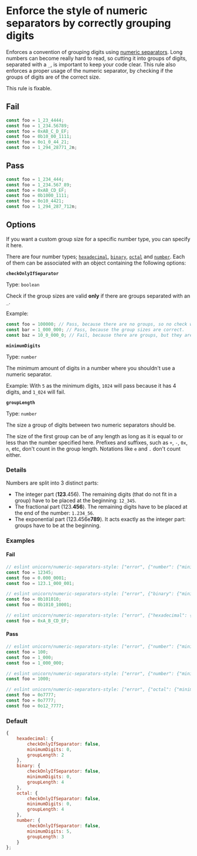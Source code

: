 # Enforce the style of numeric separators by correctly grouping digits

Enforces a convention of grouping digits using [numeric separators](https://developer.mozilla.org/en-US/docs/Web/JavaScript/Reference/Lexical_grammar#Numeric_separators).
Long numbers can become really hard to read, so cutting it into groups of digits, separated with a `_`, is important to keep your code clear. This rule also enforces a proper usage of the numeric separator, by checking if the groups of digits are of the correct size.

This rule is fixable.

## Fail

```js
const foo = 1_23_4444;
const foo = 1_234.56789;
const foo = 0xAB_C_D_EF;
const foo = 0b10_00_1111;
const foo = 0o1_0_44_21;
const foo = 1_294_28771_2n;
```

## Pass

```js
const foo = 1_234_444;
const foo = 1_234.567_89;
const foo = 0xAB_CD_EF;
const foo = 0b1000_1111;
const foo = 0o10_4421;
const foo = 1_294_287_712n;
```

## Options

If you want a custom group size for a specific number type, you can specify it here.

There are four number types; [`hexadecimal`](https://developer.mozilla.org/en-US/docs/Web/JavaScript/Reference/Lexical_grammar#Hexadecimal), [`binary`](https://developer.mozilla.org/en-US/docs/Web/JavaScript/Reference/Lexical_grammar#Binary), [`octal`](https://developer.mozilla.org/en-US/docs/Web/JavaScript/Reference/Lexical_grammar#Octal) and [`number`](https://developer.mozilla.org/en-US/docs/Web/JavaScript/Data_structures#Number_type). Each of them can be associated with an object containing the following options:

**`checkOnlyIfSeparator`**

Type: `boolean`

Check if the group sizes are valid **only** if there are groups separated with an `_`.

Example:
```js
const foo = 100000; // Pass, because there are no groups, so no check was performed.
const bar = 1_000_000; // Pass, because the group sizes are correct.
const baz = 10_0_000_0; // Fail, because there are groups, but they are incorrect.
```

**`minimumDigits`**

Type: `number`

The minimum amount of digits in a number where you shouldn't use a numeric separator.

Example: With `5` as the minimum digits, `1024` will pass because it has 4 digits, and `1_024` will fail.

**`groupLength`**

Type: `number`

The size a group of digits between two numeric separators should be.

The size of the first group can be of any length as long as it is equal to or less than the number specified here. Prefixes and suffixes, such as `+`, `-`, `0x`, `n`, etc, don't count in the group length. Notations like `e` and `.` don't count either.

### Details

Numbers are split into 3 distinct parts:
- The integer part (**123**.456). The remaining digits (that do not fit in a group) have to be placed at the beginning: `12_345`.
- The fractional part (123.**456**). The remaining digits have to be placed at the end of the number: `1.234_56`.
- The exponential part (123.456e**789**). It acts exactly as the integer part: groups have to be at the beginning.

### Examples

#### Fail

```js
// eslint unicorn/numeric-separators-style: ["error", {"number": {"minimumDigits": 0, "groupLength": 3}}]
const foo = 12345;
const foo = 0.000_0001;
const foo = 123.1_000_001;

// eslint unicorn/numeric-separators-style: ["error", {"binary": {"minimumDigits": 0, "groupLength": 4}}]
const foo = 0b101010;
const foo = 0b1010_10001;

// eslint unicorn/numeric-separators-style: ["error", {"hexadecimal": {"minimumDigits": 0, "groupLength": 2}}]
const foo = 0xA_B_CD_EF;
```

#### Pass

```js
// eslint unicorn/numeric-separators-style: ["error", {"number": {"minimumDigits": 0, "groupLength": 3}}]
const foo = 100;
const foo = 1_000;
const foo = 1_000_000;

// eslint unicorn/numeric-separators-style: ["error", {"number": {"minimumDigits": 5, "groupLength": 3}}]
const foo = 1000;

// eslint unicorn/numeric-separators-style: ["error", {"octal": {"minimumDigits": 0, "groupLength": 4}}]
const foo = 0o7777;
const foo = 0o7777;
const foo = 0o12_7777;
```

### Default

```js
{
	hexadecimal: {
		checkOnlyIfSeparator: false,
		minimumDigits: 0,
		groupLength: 2
	},
	binary: {
		checkOnlyIfSeparator: false,
		minimumDigits: 0,
		groupLength: 4
	},
	octal: {
		checkOnlyIfSeparator: false,
		minimumDigits: 0,
		groupLength: 4
	},
	number: {
		checkOnlyIfSeparator: false,
		minimumDigits: 5,
		groupLength: 3
	}
};
```
